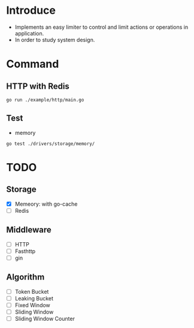 # Introduce

- Implements an easy limiter to control and limit actions or operations in application.
- In order to study system design. 

# Command

## HTTP with Redis

```
go run ./example/http/main.go
```

## Test

- memory
```
go test ./drivers/storage/memory/
```

# TODO

## Storage

- [x] Memeory: with go-cache
- [ ] Redis

## Middleware

- [ ] HTTP
- [ ] Fasthttp
- [ ] gin

## Algorithm

- [ ] Token Bucket
- [ ] Leaking Bucket
- [ ] Fixed Window
- [ ] Sliding Window
- [ ] Sliding Window Counter